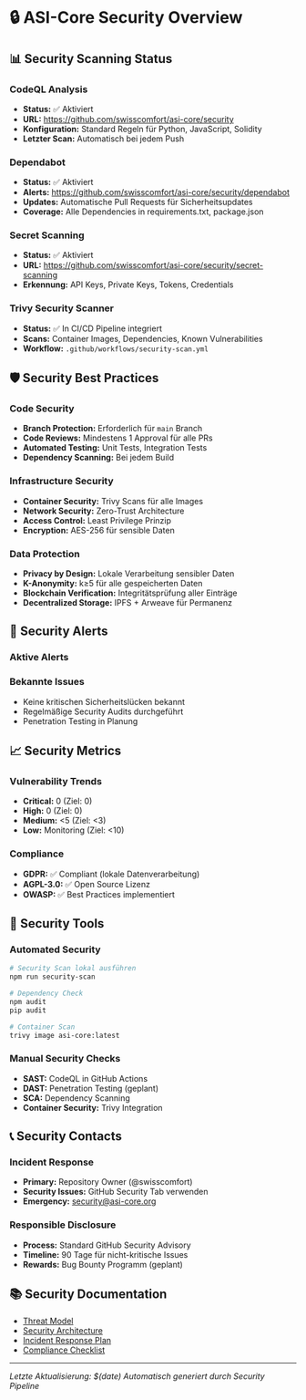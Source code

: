 # 🔒 ASI-Core Security Overview

## 📊 Security Scanning Status

### CodeQL Analysis
- **Status:** ✅ Aktiviert
- **URL:** https://github.com/swisscomfort/asi-core/security
- **Konfiguration:** Standard Regeln für Python, JavaScript, Solidity
- **Letzter Scan:** Automatisch bei jedem Push

### Dependabot
- **Status:** ✅ Aktiviert
- **Alerts:** https://github.com/swisscomfort/asi-core/security/dependabot
- **Updates:** Automatische Pull Requests für Sicherheitsupdates
- **Coverage:** Alle Dependencies in requirements.txt, package.json

### Secret Scanning
- **Status:** ✅ Aktiviert
- **URL:** https://github.com/swisscomfort/asi-core/security/secret-scanning
- **Erkennung:** API Keys, Private Keys, Tokens, Credentials

### Trivy Security Scanner
- **Status:** ✅ In CI/CD Pipeline integriert
- **Scans:** Container Images, Dependencies, Known Vulnerabilities
- **Workflow:** `.github/workflows/security-scan.yml`

## 🛡️ Security Best Practices

### Code Security
- **Branch Protection:** Erforderlich für `main` Branch
- **Code Reviews:** Mindestens 1 Approval für alle PRs
- **Automated Testing:** Unit Tests, Integration Tests
- **Dependency Scanning:** Bei jedem Build

### Infrastructure Security
- **Container Security:** Trivy Scans für alle Images
- **Network Security:** Zero-Trust Architecture
- **Access Control:** Least Privilege Prinzip
- **Encryption:** AES-256 für sensible Daten

### Data Protection
- **Privacy by Design:** Lokale Verarbeitung sensibler Daten
- **K-Anonymity:** k≥5 für alle gespeicherten Daten
- **Blockchain Verification:** Integritätsprüfung aller Einträge
- **Decentralized Storage:** IPFS + Arweave für Permanenz

## 🚨 Security Alerts

### Aktive Alerts
<!-- Automatisch aktualisiert durch GitHub Security Tab -->

### Bekannte Issues
- Keine kritischen Sicherheitslücken bekannt
- Regelmäßige Security Audits durchgeführt
- Penetration Testing in Planung

## 📈 Security Metrics

### Vulnerability Trends
- **Critical:** 0 (Ziel: 0)
- **High:** 0 (Ziel: 0)
- **Medium:** <5 (Ziel: <3)
- **Low:** Monitoring (Ziel: <10)

### Compliance
- **GDPR:** ✅ Compliant (lokale Datenverarbeitung)
- **AGPL-3.0:** ✅ Open Source Lizenz
- **OWASP:** ✅ Best Practices implementiert

## 🔧 Security Tools

### Automated Security
```bash
# Security Scan lokal ausführen
npm run security-scan

# Dependency Check
npm audit
pip audit

# Container Scan
trivy image asi-core:latest
```

### Manual Security Checks
- **SAST:** CodeQL in GitHub Actions
- **DAST:** Penetration Testing (geplant)
- **SCA:** Dependency Scanning
- **Container Security:** Trivy Integration

## 📞 Security Contacts

### Incident Response
- **Primary:** Repository Owner (@swisscomfort)
- **Security Issues:** GitHub Security Tab verwenden
- **Emergency:** security@asi-core.org

### Responsible Disclosure
- **Process:** Standard GitHub Security Advisory
- **Timeline:** 90 Tage für nicht-kritische Issues
- **Rewards:** Bug Bounty Programm (geplant)

## 📚 Security Documentation

- [Threat Model](./threat-model.md)
- [Security Architecture](./architecture.md)
- [Incident Response Plan](./incident-response.md)
- [Compliance Checklist](./compliance.md)

---

*Letzte Aktualisierung: $(date)*
*Automatisch generiert durch Security Pipeline*